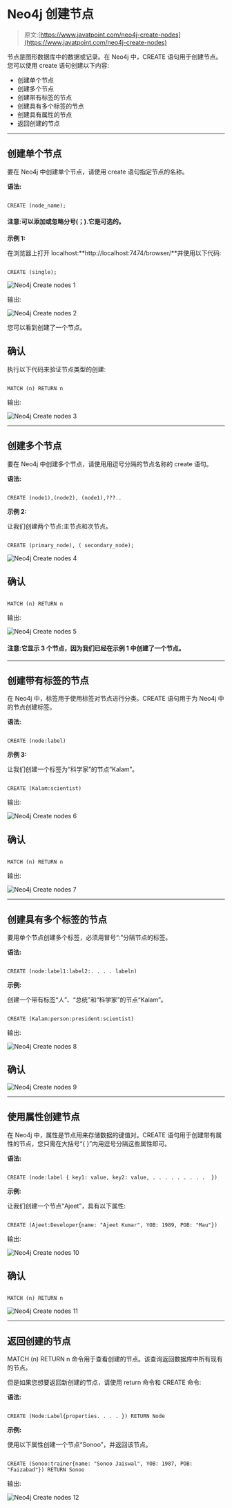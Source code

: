 # Neo4j 创建节点

> 原文:[https://www.javatpoint.com/neo4j-create-nodes](https://www.javatpoint.com/neo4j-create-nodes)

节点是图形数据库中的数据或记录。在 Neo4j 中，CREATE 语句用于创建节点。您可以使用 create 语句创建以下内容:

*   创建单个节点
*   创建多个节点
*   创建带有标签的节点
*   创建具有多个标签的节点
*   创建具有属性的节点
*   返回创建的节点

* * *

## 创建单个节点

要在 Neo4j 中创建单个节点，请使用 create 语句指定节点的名称。

**语法:**

```

CREATE (node_name); 

```

#### 注意:可以添加或忽略分号(；).它是可选的。

**示例 1:**

在浏览器上打开 localhost:**http://localhost:7474/browser/**并使用以下代码:

```

CREATE (single); 

```

![Neo4j Create nodes 1](../Images/87d21d55484f0c58f44fc0373438fcfd.png)

输出:

![Neo4j Create nodes 2](../Images/4305d0149448fe0ffad46177d9a0db0e.png)

您可以看到创建了一个节点。

## 确认

执行以下代码来验证节点类型的创建:

```

MATCH (n) RETURN n 

```

输出:

![Neo4j Create nodes 3](../Images/a8c202047d51ebe62c99707ec272173a.png)

* * *

## 创建多个节点

要在 Neo4j 中创建多个节点，请使用用逗号分隔的节点名称的 create 语句。

**语法:**

```

CREATE (node1),(node2), (node1),???..    

```

**示例 2:**

让我们创建两个节点:主节点和次节点。

```

CREATE (primary_node), ( secondary_node); 

```

![Neo4j Create nodes 4](../Images/0c1d0a42bbdbe196f9199a70c4702c76.png)

## 确认

```

MATCH (n) RETURN n 

```

输出:

![Neo4j Create nodes 5](../Images/cadd7b2e670d54b534c32f9ab52ba709.png)

#### 注意:它显示 3 个节点，因为我们已经在示例 1 中创建了一个节点。

* * *

## 创建带有标签的节点

在 Neo4j 中，标签用于使用标签对节点进行分类。CREATE 语句用于为 Neo4j 中的节点创建标签。

**语法:**

```

CREATE (node:label) 

```

**示例 3:**

让我们创建一个标签为“科学家”的节点“Kalam”。

```

CREATE (Kalam:scientist) 

```

输出:

![Neo4j Create nodes 6](../Images/d27a9d9f3907503e803f3f6d4ded3ef2.png)

## 确认

```

MATCH (n) RETURN n 

```

输出:

![Neo4j Create nodes 7](../Images/b332c10b6b518ebdb09255362997cd86.png)

* * *

## 创建具有多个标签的节点

要用单个节点创建多个标签，必须用冒号“:”分隔节点的标签。

**语法:**

```

CREATE (node:label1:label2:. . . . labeln) 

```

**示例:**

创建一个带有标签“人”、“总统”和“科学家”的节点“Kalam”。

```

CREATE (Kalam:person:president:scientist) 

```

输出:

![Neo4j Create nodes 8](../Images/fce8d3cb10dfef88982fecc93b1d0266.png)

## 确认

![Neo4j Create nodes 9](../Images/6e067c83b86c3f609c806662d0371ad3.png)

* * *

## 使用属性创建节点

在 Neo4j 中，属性是节点用来存储数据的键值对。CREATE 语句用于创建带有属性的节点，您只需在大括号“{ }”内用逗号分隔这些属性即可。

**语法:**

```

CREATE (node:label { key1: value, key2: value, . . . . . . . . .  }) 

```

**示例:**

让我们创建一个节点“Ajeet”，具有以下属性:

```

CREATE (Ajeet:Developer{name: "Ajeet Kumar", YOB: 1989, POB: "Mau"}) 

```

输出:

![Neo4j Create nodes 10](../Images/598464eb4eca1db4e60c7fddf81a44d5.png)

## 确认

```

MATCH (n) RETURN n 

```

![Neo4j Create nodes 11](../Images/5d074bba6d7068b83566cb203f8d38e6.png)

* * *

## 返回创建的节点

MATCH (n) RETURN n 命令用于查看创建的节点。该查询返回数据库中所有现有的节点。

但是如果您想要返回新创建的节点，请使用 return 命令和 CREATE 命令:

**语法:**

```

CREATE (Node:Label{properties. . . . }) RETURN Node 

```

**示例:**

使用以下属性创建一个节点“Sonoo”，并返回该节点。

```

CREATE (Sonoo:trainer{name: "Sonoo Jaiswal", YOB: 1987, POB: "Faizabad"}) RETURN Sonoo 

```

输出:

![Neo4j Create nodes 12](../Images/479fd3eb8e9ffaf5bdce391cde952995.png)